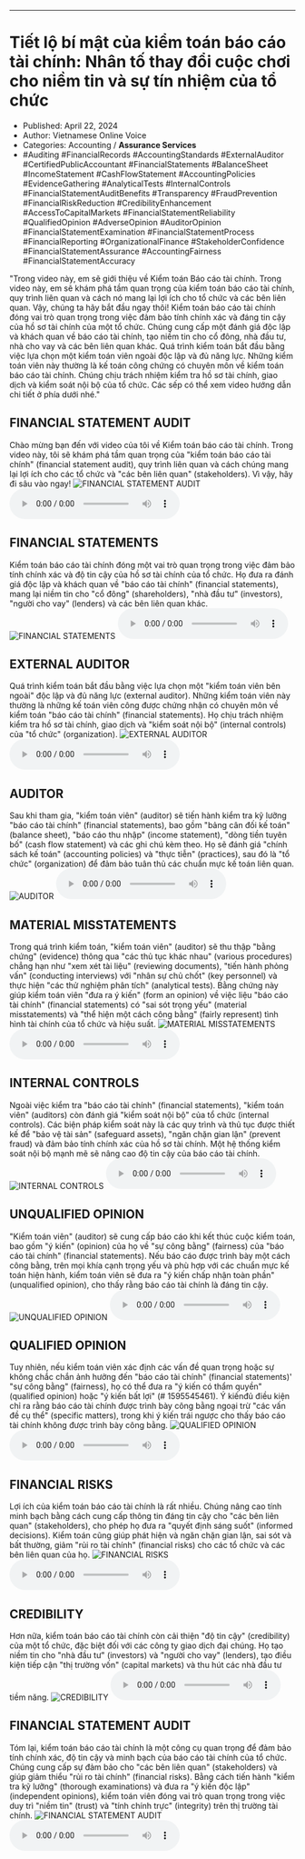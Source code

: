 
---

# Tiết lộ bí mật của kiểm toán báo cáo tài chính: Nhân tố thay đổi cuộc chơi cho niềm tin và sự tín nhiệm của tổ chức

- Published: April 22, 2024
- Author: Vietnamese Online Voice
- Categories: Accounting / **Assurance Services**
- #Auditing #FinancialRecords #AccountingStandards #ExternalAuditor #CertifiedPublicAccountant #FinancialStatements #BalanceSheet #IncomeStatement #CashFlowStatement #AccountingPolicies #EvidenceGathering #AnalyticalTests #InternalControls #FinancialStatementAuditBenefits #Transparency #FraudPrevention #FinancialRiskReduction #CredibilityEnhancement #AccessToCapitalMarkets #FinancialStatementReliability #QualifiedOpinion #AdverseOpinion #AuditorOpinion #FinancialStatementExamination #FinancialStatementProcess #FinancialReporting #OrganizationalFinance #StakeholderConfidence #FinancialStatementAssurance #AccountingFairness #FinancialStatementAccuracy

"Trong video này, em sẽ giới thiệu về Kiểm toán Báo cáo tài chính. Trong video này, em sẽ khám phá tầm quan trọng của kiểm toán báo cáo tài chính, quy trình liên quan và cách nó mang lại lợi ích cho tổ chức và các bên liên quan. Vậy, chúng ta hãy bắt đầu ngay thôi! Kiểm toán báo cáo tài chính đóng vai trò quan trọng trong việc đảm bảo tính chính xác và đáng tin cậy của hồ sơ tài chính của một tổ chức. Chúng cung cấp một đánh giá độc lập và khách quan về báo cáo tài chính, tạo niềm tin cho cổ đông, nhà đầu tư, nhà cho vay và các bên liên quan khác. Quá trình kiểm toán bắt đầu bằng việc lựa chọn một kiểm toán viên ngoài độc lập và đủ năng lực. Những kiểm toán viên này thường là kế toán công chứng có chuyên môn về kiểm toán báo cáo tài chính. Chúng chịu trách nhiệm kiểm tra hồ sơ tài chính, giao dịch và kiểm soát nội bộ của tổ chức. Các sếp có thể xem video hướng dẫn chi tiết ở phía dưới nhé."


## FINANCIAL STATEMENT AUDIT

Chào mừng bạn đến với video của tôi về Kiểm toán báo cáo tài chính. Trong video này, tôi sẽ khám phá tầm quan trọng của "kiểm toán báo cáo tài chính" (financial statement audit), quy trình liên quan và cách chúng mang lại lợi ích cho các tổ chức và "các bên liên quan" (stakeholders). Vì vậy, hãy đi sâu vào ngay!
![FINANCIAL STATEMENT AUDIT](https://http-archiver-apis-production-80.schnworks.com/storage/images/transitions/2024-04-22/transition--33679301121-Montserrat-Bold-7B1FA2.jpg)
<audio controls>
    <source src="https://http-archiver-apis-production-80.schnworks.com/storage/audio/file-4989255146.mp3" type="audio/mpeg">
</audio>



## FINANCIAL STATEMENTS

Kiểm toán báo cáo tài chính đóng một vai trò quan trọng trong việc đảm bảo tính chính xác và độ tin cậy của hồ sơ tài chính của tổ chức. Họ đưa ra đánh giá độc lập và khách quan về "báo cáo tài chính" (financial statements), mang lại niềm tin cho "cổ đông" (shareholders), "nhà đầu tư" (investors), "người cho vay" (lenders) và các bên liên quan khác.
![FINANCIAL STATEMENTS](https://http-archiver-apis-production-80.schnworks.com/storage/images/transitions/2024-04-22/transition--35188364226-Montserrat-Thin-512DA8.jpg)
<audio controls>
    <source src="https://http-archiver-apis-production-80.schnworks.com/storage/audio/file-15692038853.mp3" type="audio/mpeg">
</audio>



## EXTERNAL AUDITOR

Quá trình kiểm toán bắt đầu bằng việc lựa chọn một "kiểm toán viên bên ngoài" độc lập và đủ năng lực (external auditor). Những kiểm toán viên này thường là những kế toán viên công được chứng nhận có chuyên môn về kiểm toán "báo cáo tài chính" (financial statements). Họ chịu trách nhiệm kiểm tra hồ sơ tài chính, giao dịch và "kiểm soát nội bộ" (internal controls) của "tổ chức" (organization).
![EXTERNAL AUDITOR](https://http-archiver-apis-production-80.schnworks.com/storage/images/transitions/2024-04-22/transition--42752408492-Montserrat-Black-673AB7.jpg)
<audio controls>
    <source src="https://http-archiver-apis-production-80.schnworks.com/storage/audio/file-18590927497.mp3" type="audio/mpeg">
</audio>



## AUDITOR

Sau khi tham gia, "kiểm toán viên" (auditor) sẽ tiến hành kiểm tra kỹ lưỡng "báo cáo tài chính" (financial statements), bao gồm "bảng cân đối kế toán" (balance sheet), "báo cáo thu nhập" (income statement), "dòng tiền tuyên bố" (cash flow statement) và các ghi chú kèm theo. Họ sẽ đánh giá "chính sách kế toán" (accounting policies) và "thực tiễn" (practices), sau đó là "tổ chức" (organization) để đảm bảo tuân thủ các chuẩn mực kế toán liên quan.
![AUDITOR](https://http-archiver-apis-production-80.schnworks.com/storage/images/transitions/2024-04-22/transition--21422230257-Montserrat-SemiBold-9C27B0.jpg)
<audio controls>
    <source src="https://http-archiver-apis-production-80.schnworks.com/storage/audio/file-20815061273.mp3" type="audio/mpeg">
</audio>



## MATERIAL MISSTATEMENTS

Trong quá trình kiểm toán, "kiểm toán viên" (auditor) sẽ thu thập "bằng chứng" (evidence) thông qua "các thủ tục khác nhau" (various procedures) chẳng hạn như "xem xét tài liệu" (reviewing documents), "tiến hành phỏng vấn" (conducting interviews) với "nhân sự chủ chốt" (key personnel) và thực hiện "các thử nghiệm phân tích" (analytical tests). Bằng chứng này giúp kiểm toán viên "đưa ra ý kiến" (form an opinion) về việc liệu "báo cáo tài chính" (financial statements) có "sai sót trọng yếu" (material misstatements) và "thể hiện một cách công bằng" (fairly represent) tình hình tài chính của tổ chức và hiệu suất.
![MATERIAL MISSTATEMENTS](https://http-archiver-apis-production-80.schnworks.com/storage/images/transitions/2024-04-22/transition-6037006462-Montserrat-Regular-303F9F.jpg)
<audio controls>
    <source src="https://http-archiver-apis-production-80.schnworks.com/storage/audio/file-17503307276.mp3" type="audio/mpeg">
</audio>



## INTERNAL CONTROLS

Ngoài việc kiểm tra "báo cáo tài chính" (financial statements), "kiểm toán viên" (auditors) còn đánh giá "kiểm soát nội bộ" của tổ chức (internal controls). Các biện pháp kiểm soát này là các quy trình và thủ tục được thiết kế để "bảo vệ tài sản" (safeguard assets), "ngăn chặn gian lận" (prevent fraud) và đảm bảo tính chính xác của hồ sơ tài chính. Một hệ thống kiểm soát nội bộ mạnh mẽ sẽ nâng cao độ tin cậy của báo cáo tài chính.
![INTERNAL CONTROLS](https://http-archiver-apis-production-80.schnworks.com/storage/images/transitions/2024-04-22/transition-10071763306-Montserrat-Black-303F9F.jpg)
<audio controls>
    <source src="https://http-archiver-apis-production-80.schnworks.com/storage/audio/file-16589845773.mp3" type="audio/mpeg">
</audio>



## UNQUALIFIED OPINION

"Kiểm toán viên" (auditor) sẽ cung cấp báo cáo khi kết thúc cuộc kiểm toán, bao gồm "ý kiến" (opinion) của họ về "sự công bằng" (fairness) của "báo cáo tài chính" (financial statements). Nếu báo cáo được trình bày một cách công bằng, trên mọi khía cạnh trọng yếu và phù hợp với các chuẩn mực kế toán hiện hành, kiểm toán viên sẽ đưa ra "ý kiến ​​chấp nhận toàn phần" (unqualified opinion), cho thấy rằng báo cáo tài chính là đáng tin cậy.
![UNQUALIFIED OPINION](https://http-archiver-apis-production-80.schnworks.com/storage/images/transitions/2024-04-22/transition--4462426824-Montserrat-Thin-7B1FA2.jpg)
<audio controls>
    <source src="https://http-archiver-apis-production-80.schnworks.com/storage/audio/file-13115427142.mp3" type="audio/mpeg">
</audio>



## QUALIFIED OPINION

Tuy nhiên, nếu kiểm toán viên xác định các vấn đề quan trọng hoặc sự không chắc chắn ảnh hưởng đến "báo cáo tài chính" (financial statements)' "sự công bằng" (fairness), họ có thể đưa ra "ý kiến ​​có thẩm quyền" (qualified opinion) hoặc "ý kiến ​​bất lợi" (# 1595545461). Ý kiến ​​đủ điều kiện chỉ ra rằng báo cáo tài chính được trình bày công bằng ngoại trừ "các vấn đề cụ thể" (specific matters), trong khi ý kiến ​​trái ngược cho thấy báo cáo tài chính không được trình bày công bằng.
![QUALIFIED OPINION](https://http-archiver-apis-production-80.schnworks.com/storage/images/transitions/2024-04-22/transition--4131012971-Montserrat-ExtraBold-673AB7.jpg)
<audio controls>
    <source src="https://http-archiver-apis-production-80.schnworks.com/storage/audio/file-31176993682.mp3" type="audio/mpeg">
</audio>



## FINANCIAL RISKS

Lợi ích của kiểm toán báo cáo tài chính là rất nhiều. Chúng nâng cao tính minh bạch bằng cách cung cấp thông tin đáng tin cậy cho "các bên liên quan" (stakeholders), cho phép họ đưa ra "quyết định sáng suốt" (informed decisions). Kiểm toán cũng giúp phát hiện và ngăn chặn gian lận, sai sót và bất thường, giảm "rủi ro tài chính" (financial risks) cho các tổ chức và các bên liên quan của họ.
![FINANCIAL RISKS](https://http-archiver-apis-production-80.schnworks.com/storage/images/transitions/2024-04-22/transition--6056437040-Montserrat-Thin-673AB7.jpg)
<audio controls>
    <source src="https://http-archiver-apis-production-80.schnworks.com/storage/audio/file-7547487632.mp3" type="audio/mpeg">
</audio>



## CREDIBILITY

Hơn nữa, kiểm toán báo cáo tài chính còn cải thiện "độ tin cậy" (credibility) của một tổ chức, đặc biệt đối với các công ty giao dịch đại chúng. Họ tạo niềm tin cho "nhà đầu tư" (investors) và "người cho vay" (lenders), tạo điều kiện tiếp cận "thị trường vốn" (capital markets) và thu hút các nhà đầu tư tiềm năng.
![CREDIBILITY](https://http-archiver-apis-production-80.schnworks.com/storage/images/transitions/2024-04-22/transition-8211718810-Montserrat-Bold-512DA8.jpg)
<audio controls>
    <source src="https://http-archiver-apis-production-80.schnworks.com/storage/audio/file-6267723562.mp3" type="audio/mpeg">
</audio>



## FINANCIAL STATEMENT AUDIT

Tóm lại, kiểm toán báo cáo tài chính là một công cụ quan trọng để đảm bảo tính chính xác, độ tin cậy và minh bạch của báo cáo tài chính của tổ chức. Chúng cung cấp sự đảm bảo cho "các bên liên quan" (stakeholders) và giúp giảm thiểu "rủi ro tài chính" (financial risks). Bằng cách tiến hành "kiểm tra kỹ lưỡng" (thorough examinations) và đưa ra "ý kiến ​​độc lập" (independent opinions), kiểm toán viên đóng vai trò quan trọng trong việc duy trì "niềm tin" (trust) và "tính chính trực" (integrity) trên thị trường tài chính.
![FINANCIAL STATEMENT AUDIT](https://http-archiver-apis-production-80.schnworks.com/storage/images/transitions/2024-04-22/transition--13568848334-Montserrat-SemiBold-9C27B0.jpg)
<audio controls>
    <source src="https://http-archiver-apis-production-80.schnworks.com/storage/audio/file-2215269042.mp3" type="audio/mpeg">
</audio>

